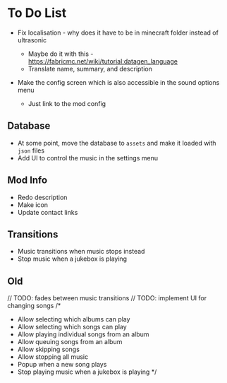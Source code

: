 # To Do List

- Fix localisation - why does it have to be in minecraft folder instead of ultrasonic
  - Maybe do it with this - https://fabricmc.net/wiki/tutorial:datagen_language
  - Translate name, summary, and description

- Make the config screen which is also accessible in the sound options menu
  - Just link to the mod config
## Database
- At some point, move the database to `assets` and make it loaded with `json` files
- Add UI to control the music in the settings menu

## Mod Info
- Redo description
- Make icon
- Update contact links

## Transitions
- Music transitions when music stops instead
- Stop music when a jukebox is playing

## Old
// TODO: fades between music transitions
// TODO: implement UI for changing songs
/*
- Allow selecting which albums can play
- Allow selecting which songs can play
- Allow playing individual songs from an album
- Allow queuing songs from an album
- Allow skipping songs
- Allow stopping all music
- Popup when a new song plays
- Stop playing music when a jukebox is playing
  */
